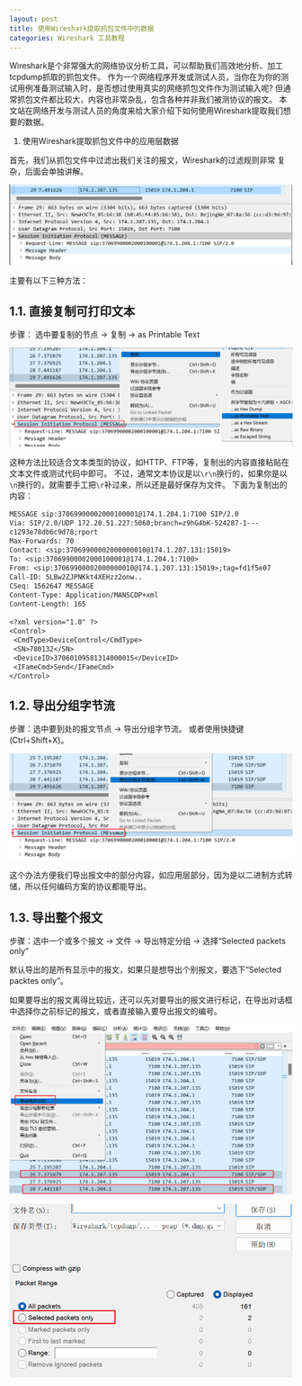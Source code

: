 ```yaml
---
layout: post
title: 使用Wireshark提取抓包文件中的数据
categories: Wireshark 工具教程
---
```


Wireshark是个非常强大的网络协议分析工具，可以帮助我们高效地分析、加工tcpdump抓取的抓包文件。
作为一个网络程序开发或测试人员，当你在为你的测试用例准备测试输入时，是否想过使用真实的网络抓包文件作为测试输入呢? 
但通常抓包文件都比较大，内容也非常杂乱，包含各种并非我们被测协议的报文。
本文站在网络开发与测试人员的角度来给大家介绍下如何使用Wireshark提取我们想要的数据。

1. 使用Wireshark提取抓包文件中的应用层数据

首先，我们从抓包文件中过滤出我们关注的报文，Wireshark的过滤规则非常
复杂，后面会单独讲解。

![](./2022-05-26/image1.png)

主要有以下三种方法：

## 1.1. 直接复制可打印文本

步骤： 选中要复制的节点 -> 复制 -> as Printable Text

![](./2022-05-26/image2.png)


这种方法比较适合文本类型的协议，如HTTP、FTP等，复制出的内容直接粘贴在文本文件或测试代码中即可。
不过，通常文本协议是以`\r\n`换行的，如果你是以`\n`换行的，就需要手工把`\r`补过来，所以还是最好保存为文件。
下面为复制出的内容：
```
MESSAGE sip:37069900002000100001@174.1.204.1:7100 SIP/2.0
Via: SIP/2.0/UDP 172.20.51.227:5060;branch=z9hG4bK-524287-1---c1293e78db6c9d78;rport
Max-Forwards: 70
Contact: <sip:37069900002000000010@174.1.207.131:15019>
To: <sip:37069900002000100001@174.1.204.1:7100>
From: <sip:37069900002000000010@174.1.207.131:15019>;tag=fd1f5e07
Call-ID: 5LBw2ZJPNKkt4XEHzz2onw..
CSeq: 1562647 MESSAGE
Content-Type: Application/MANSCDP+xml
Content-Length: 165

<?xml version="1.0" ?>
<Control>
 <CmdType>DeviceControl</CmdType>
 <SN>780132</SN>
 <DeviceID>37060109581314000015</DeviceID>
 <IFameCmd>Send</IFameCmd>
</Control>
```
## 1.2. 导出分组字节流

步骤：选中要到处的报文节点 -> 导出分组字节流。
或者使用快捷键(Ctrl+Shift+X)。

![](./2022-05-26/image3.png)

这个办法方便我们导出报文中的部分内容，如应用层部分，因为是以二进制方式转储，所以任何编码方案的协议都能导出。

## 1.3. 导出整个报文

步骤：选中一个或多个报文 -> 文件 -> 导出特定分组 -> 选择“Selected packets only”

默认导出的是所有显示中的报文，如果只是想导出个别报文，要选下“Selected packtes only”。

如果要导出的报文离得比较远，还可以先对要导出的报文进行标记，在导出对话框中选择你之前标记的报文，或者直接输入要导出报文的编号。

![](./2022-05-26/image4.png)

![](./2022-05-26/image5.png)